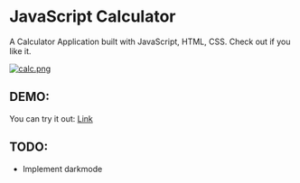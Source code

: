 # JavaScript Calculator
A Calculator Application built with JavaScript, HTML, CSS. Check out if you like it.

[![calc.png](https://i.postimg.cc/5Ny3TKZw/calc.png)](https://postimg.cc/Vdynbgs6)

## DEMO: 
You can try it out:
[Link](https://torod76.github.io/js-calculator/) 

## TODO:
 - Implement darkmode
